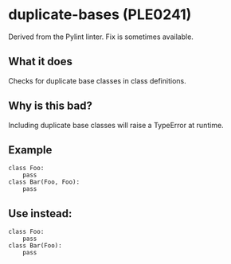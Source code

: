 # duplicate-bases (PLE0241)
Derived from the Pylint linter.
Fix is sometimes available.
## What it does
Checks for duplicate base classes in class definitions.
## Why is this bad?
Including duplicate base classes will raise a TypeError at runtime.
## Example
```
class Foo:
    pass
class Bar(Foo, Foo):
    pass
```
## Use instead:
```
class Foo:
    pass
class Bar(Foo):
    pass
```